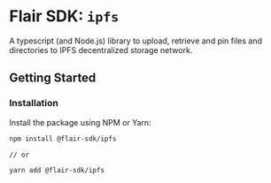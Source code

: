 # Flair SDK: `ipfs`

A typescript (and Node.js) library to upload, retrieve and pin files and directories to IPFS decentralized storage network.

## Getting Started

### Installation

Install the package using NPM or Yarn:

   ```sh
   npm install @flair-sdk/ipfs

   // or

   yarn add @flair-sdk/ipfs
   ```
